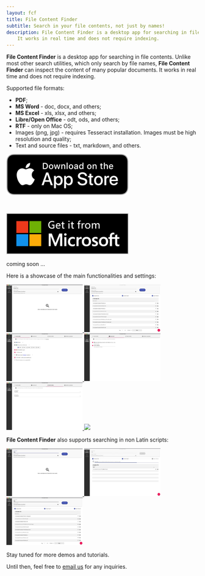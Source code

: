 ```yaml
---
layout: fcf
title: File Content Finder
subtitle: Search in your file contents, not just by names!
description: File Content Finder is a desktop app for searching in file contents.
    It works in real time and does not require indexing.
---
```


<!-- # What is it? -->

<strong>File Content Finder</strong> is a desktop app for searching in file contents.
Unlike most other search utilities, which only search by file names,
<strong>File Content Finder</strong> can inspect the content of many popular
documents. It works in real time and does not require indexing.

Supported file formats:
- **PDF**;
- **MS Word** - doc, docx, and others;
- **MS Excel** - xls, xlsx, and others;
- **Libre/Open Office** - odt, ods, and others;
- **RTF** - only on Mac OS;
- Images (png, jpg) - requires Tesseract installation. Images must be high resolution and quality;
- Text and source files - txt, markdown, and others.

<div class="buy-from-stores-container">
    <div class="buy-from-store-link">
        <a href="https://itunes.apple.com/au/app/file-content-finder/id1448621435" target="_">
            <img src="/products/file-content-finder/download_apple_store_320.png" alt="Apple Store" />
        </a>
        <p class="buy-store-ghost-caption">&nbsp;</p>
    </div>
    <div class="buy-from-store-link buy-from-store-link-disabled">
        <!-- <a href="#"> -->
            <img src="/products/file-content-finder/download_microsoft_store_320_sized.png" alt="Microsoft Store" />
        <!-- </a> -->
        <p class="buy-store-ghost-caption">coming soon ...</p>
    </div>
</div>

Here is a showcase of the main functionalities and settings:

<!-- Fancy Box doco - https://fancyapps.com/fancybox/3/docs/#images -->
<p class="image-gallery">
    <a data-fancybox="english-fcf" href="./screenshots/1 Main Screen English.png" data-caption="Select folder and search phrase.">
        <img width="200px" src="./screenshots/1 Main Screen English.png.jpg"  alt="Screenshot" />
    </a>
    <a data-fancybox="english-fcf" href="./screenshots/2 Results English.png" data-caption="Review search results. The table can be filtered.">
        <img width="200px" src="./screenshots/2 Results English.png.jpg"  alt="Screenshot" />
    </a>
    <a data-fancybox="english-fcf" href="./screenshots/3 File Filters.png" data-caption="Configure Search - Select which files to include and exclude.">
        <img width="200px" src="./screenshots/3 File Filters.png.jpg"  alt="Screenshot" />
    </a>
    <a data-fancybox="english-fcf" href="./screenshots/4 Black List.png" data-caption="Configure Search - Select which folder to ignore.">
        <img width="200px" src="./screenshots/4 Black List.png.jpg" alt="Screenshot" />
    </a>
    <a data-fancybox="english-fcf" href="./screenshots/5 Time Filters.png" data-caption="Configure Search - Include/exclude files based on their modificaion and creation times.">
        <img width="200px" src="./screenshots/5 Time Filters.png.jpg" alt="Screenshot" />
    </a>
    <a data-fancybox="english-fcf" href="./screenshots/6 Image Search Language.png"  data-caption="Configure Search - Select OCR language.">
        <img width="200px" src="./screenshots/6 Image Search Language.png.jpg   alt="Screenshot" /">
    </a>
<p>


<strong>File Content Finder</strong> also supports searching in non Latin scripts:

<p class="image-gallery">
    <a data-fancybox="cn-fcf" href="./screenshots/1 Main Screen Chinese.png" data-caption="Search in Chinese.">
        <img width="200px" src="./screenshots/1 Main Screen Chinese.png.jpg">
    </a>
    <a data-fancybox="cn-fcf" href="./screenshots/2a Chinese Search in Progress.png" data-caption="Search is in progres ...">
        <img width="200px" src="./screenshots/2a Chinese Search in Progress.png.jpg">
    </a>
    <a data-fancybox="cn-fcf" href="./screenshots/2 Results Chinese.png" data-caption="Review search results. The table can be filtered.">
        <img width="200px" src="./screenshots/2 Results Chinese.png.jpg">
    </a>
<p>

Stay tuned for more demos and tutorials.

Until then, feel free to <a href="mailto:info@geosytemsdev.com">email us</a> for any inquiries.